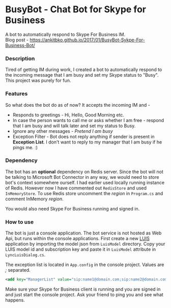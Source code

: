 # BusyBot - Chat Bot for Skype for Business
A bot to automatically respond to Skype For Business IM.  
Blog post - https://ankitbko.github.io/2017/01/BusyBot-Sykpe-For-Business-Bot/

### Description
Tired of getting IM during work, I created a bot to automatically respond to the incoming message that I am busy and set my Skype status to "Busy".
This project was purely for fun.

### Features

So what does the bot do as of now? It accepts the incoming IM and -

* Responds to greetings - Hi, Hello, Good Morning etc.
* In case the person wants to call me or asks whether I am free - respond that I am busy and will talk later and set my status to Busy.
* Ignore any other messages - *Pretend I am busy*
* Exception Filter - Bot does not reply anything if sender is present in **Exception List**. I don't want to reply to my manager that I am busy if he pings me. :)

### Dependency
The bot has an **optional** dependency on Redis server. Since the bot will not be talking to Microsoft Bot Connector in any way, we would need to store bot's context somewhere ourself. I had earlier used locally running instance of Redis. However now I have commented out `RedisStore` and used `InMemoryStore`. To use Redis store uncomment the *region* in `Program.cs` and comment InMemory *region*.

You would also need Skype For Business running and signed in.

### How to use

The bot is just a console application. The bot service is not hosted as Web Api, but runs within the console applications. 
First create a new [LUIS](https://www.luis.ai/) application by importing the model json from `LuisModel` directory. Copy your LUIS model id and subscription key and paste it in `LuisModel` attribute in `LyncLuisDialog.cs`.  


The exception list is located in `App.config` in the console project. Values are *;* separated. 

```xml
<add key="ManagerList" value="sip:name1@domain.com;sip:name2@domain.com"/>
```

Make sure your Skype for Business client is running and you are signed in and just start the console project. Ask your friend to ping you and see what happens.
